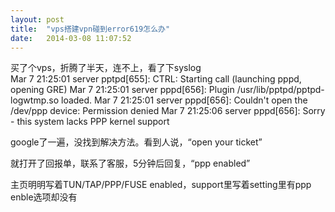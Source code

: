 ```yaml
---
layout: post
title:  "vps搭建vpn碰到error619怎么办"
date:   2014-03-08 11:07:52
---
```


买了个vps，折腾了半天，连不上，看了下syslog
<br>
Mar 7 21:25:01 server pptpd[655]: CTRL: Starting call (launching pppd, opening GRE)
Mar 7 21:25:01 server pppd[656]: Plugin /usr/lib/pptpd/pptpd-logwtmp.so loaded.
Mar 7 21:25:01 server pppd[656]: Couldn't open the /dev/ppp device: Permission denied
Mar 7 21:25:06 server pppd[656]: Sorry - this system lacks PPP kernel support 
<br>

google了一遍，没找到解决方法。看到人说，“open your ticket”

就打开了回报单，联系了客服，5分钟后回复，“ppp enabled”

主页明明写着TUN/TAP/PPP/FUSE enabled，support里写着setting里有ppp enble选项却没有
